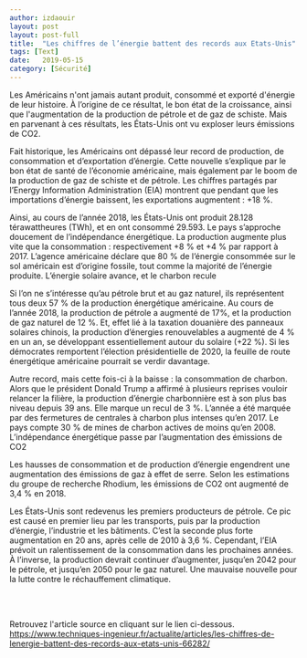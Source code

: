 ```yaml
---
author: izdaouir
layout: post
layout: post-full
title:  "Les chiffres de l’énergie battent des records aux Etats-Unis"
tags: [Text]
date:   2019-05-15 
category: [Sécurité]
---
```


Les Américains n'ont jamais autant produit, consommé et exporté d'énergie de leur histoire. À l’origine de ce résultat, le bon état de la croissance, ainsi que l'augmentation de la production de pétrole et de gaz de schiste. Mais en parvenant à ces résultats, les États-Unis ont vu exploser leurs émissions de CO2.

Fait historique, les Américains ont dépassé leur record de production, de consommation et d’exportation d’énergie. Cette nouvelle s’explique par le bon état de santé de l’économie américaine, mais également par le boom de la production de gaz de schiste et de pétrole. Les chiffres partagés par l’Energy Information Administration (EIA) montrent que pendant que les importations d’énergie baissent, les exportations augmentent : +18 %.

Ainsi, au cours de l’année 2018, les États-Unis ont produit 28.128 térawattheures (TWh), et en ont consommé 29.593. Le pays s’approche doucement de l’indépendance énergétique. La production augmente plus vite que la consommation : respectivement +8 % et +4 % par rapport à 2017. L’agence américaine déclare que 80 % de l’énergie consommée sur le sol américain est d’origine fossile, tout comme la majorité de l’énergie produite.
L’énergie solaire avance, et le charbon recule

Si l’on ne s’intéresse qu’au pétrole brut et au gaz naturel, ils représentent tous deux 57 % de la production énergétique américaine. Au cours de l’année 2018, la production de pétrole a augmenté de 17%, et la production de gaz naturel de 12 %. Et,  effet lié à la taxation douanière des panneaux solaires chinois, la production d’énergies renouvelables a augmenté de 4 % en un an, se développant essentiellement autour du solaire (+22 %). Si les démocrates remportent l’élection présidentielle de 2020, la feuille de route énergétique américaine pourrait se verdir davantage.

Autre record, mais cette fois-ci à la baisse : la consommation de charbon. Alors que le président Donald Trump a affirmé à plusieurs reprises vouloir relancer la filière, la production d’énergie charbonnière est à son plus bas niveau depuis 39 ans. Elle marque un recul de 3 %. L’année a été marquée par des fermetures de centrales à charbon plus intenses qu’en 2017. Le pays compte 30 % de mines de charbon actives de moins qu’en 2008.
L’indépendance énergétique passe par l’augmentation des émissions de CO2

Les hausses de consommation et de production d’énergie engendrent une augmentation des émissions de gaz à effet de serre. Selon les estimations du groupe de recherche Rhodium, les émissions de CO2 ont augmenté de 3,4 % en 2018.

Les États-Unis sont redevenus les premiers producteurs de pétrole. Ce pic est causé en premier lieu par les transports, puis par la production d’énergie, l’industrie et les bâtiments. C’est la seconde plus forte augmentation en 20 ans, après celle de 2010 à 3,6 %. Cependant, l’EIA prévoit un ralentissement de la consommation dans les prochaines années. À l’inverse, la production devrait continuer d’augmenter, jusqu’en 2042 pour le pétrole, et jusqu’en 2050 pour le gaz naturel. Une mauvaise nouvelle pour la lutte contre le réchauffement climatique.

<br/>
<br/>

Retrouvez l'article source en cliquant sur le lien ci-dessous.
<br>
<https://www.techniques-ingenieur.fr/actualite/articles/les-chiffres-de-lenergie-battent-des-records-aux-etats-unis-66282/>

